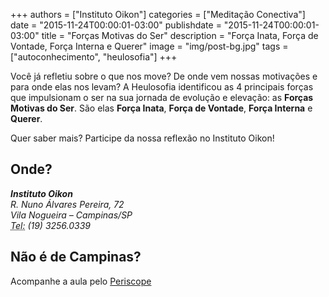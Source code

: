 
+++
authors = ["Instituto Oikon"]
categories = ["Meditação Conectiva"]
date = "2015-11-24T00:00:01-03:00"
publishdate = "2015-11-24T00:00:01-03:00"
title = "Forças Motivas do Ser"
description = "Força Inata, Força de Vontade, Força Interna e Querer"
image = "img/post-bg.jpg"
tags = ["autoconhecimento", "heulosofia"]
+++

Você já refletiu sobre o que nos move? De onde vem nossas motivações e para onde elas nos levam?
A Heulosofia identificou as 4 principais forças que impulsionam o ser na sua jornada de evolução e elevação: as
**Forças Motivas do Ser**. São elas __Força Inata__, __Força de Vontade__, __Força Interna__ e __Querer__.

Quer saber mais? Participe da nossa reflexão no Instituto Oikon!

## Onde?

<address>
<strong>Instituto Oikon</strong><br>
R. Nuno Álvares Pereira, 72<br>
Vila Nogueira – Campinas/SP<br>
<abbr title="Phone">Tel:</abbr> (19) 3256.0339
</address>


## Não é de Campinas?

Acompanhe a aula pelo [Periscope][a41c6f3b]

[a41c6f3b]: https://www.periscope.tv/ "Periscope"
